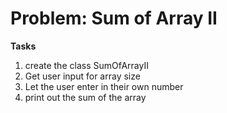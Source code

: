 # Problem: Sum of Array II

**Tasks**
1. create the class SumOfArrayII
2. Get user input for array size
3. Let the user enter in their own number
4. print out the sum of the array
